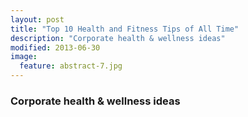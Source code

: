 ```yaml
---
layout: post
title: "Top 10 Health and Fitness Tips of All Time"
description: "Corporate health & wellness ideas"
modified: 2013-06-30
image:
  feature: abstract-7.jpg
---
```


### Corporate health & wellness ideas
<figure>
	<img src="../images/anstract1.jpg" alt="">
</figure>
